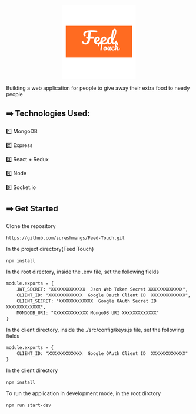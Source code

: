 <p align="center"> <img src="./client/src/images/feed_touch1.png" alt="Feed Touch"/> </p>

Building a web application for people to give away their extra food to needy people


## :arrow_right: Technologies Used:

:one: MongoDB

:two: Express

:three: React + Redux

:four: Node

:five: Socket.io

## :arrow_right: Get Started

Clone the repository

`https://github.com/sureshmangs/Feed-Touch.git`

In the project directory(Feed Touch)

`npm install`

In the root directory, inside the .env file, set the following fields

```
module.exports = {
    JWT_SECRET: "XXXXXXXXXXXXX  Json Web Token Secret XXXXXXXXXXXXX",
    CLIENT_ID: "XXXXXXXXXXXXX  Google Oauth Client ID  XXXXXXXXXXXXX",
    CLIENT_SECRET: "XXXXXXXXXXXXX  Google OAuth Secret ID  XXXXXXXXXXXXX",
    MONGODB_URI: "XXXXXXXXXXXXX MongoDB URI XXXXXXXXXXXXX"
}
```

In the client directory, inside the ./src/config/keys.js file, set the following fields

```
module.exports = {
    CLIENT_ID: "XXXXXXXXXXXXX  Google OAuth Client ID  XXXXXXXXXXXXX"
}
```

In the client directory

`npm install`


To run the application in development mode, in the root dirctory

`npm run start-dev`
